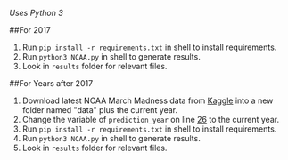 _Uses Python 3_

##For 2017

1. Run `pip install -r requirements.txt` in shell to install requirements.
2. Run `python3 NCAA.py` in shell to generate results.
3. Look in `results` folder for relevant files.

##For Years after 2017

1. Download latest NCAA March Madness data from [Kaggle](https://www.kaggle.com/c/march-machine-learning-mania-2018/data) into a new folder named "data" plus the current year.
2. Change the variable of `prediction_year` on line [26](https://github.com/spencerthayer/NCAA-Predictions/blob/master/NCAA.py#L26) to the current year.
3. Run `pip install -r requirements.txt` in shell to install requirements.
4. Run `python3 NCAA.py` in shell to generate results.
5. Look in `results` folder for relevant files.